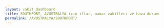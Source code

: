 ```yaml
---
layout: vakit_dashboard
title: SOUTHPORT, AVUSTRALYA için iftar, namaz vakitleri ve hava durumu - ilçe/eyalet seç
permalink: /AVUSTRALYA/SOUTHPORT/
---
```


<script type="text/javascript">
  var GLOBAL_COUNTRY = 'AVUSTRALYA';
  var GLOBAL_CITY = 'SOUTHPORT';
  var GLOBAL_STATE = '';
  var lat = 72;
  var lon = 21;
</script>
